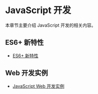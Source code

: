 # JavaScript 开发

本章节主要介绍 JavaScript 开发的相关内容。

## ES6+ 新特性
- [ES6+ 新特性](./01-es6-plus-features.md)

## Web 开发实例
- [JavaScript Web 开发实例](./02-javascript-web-examples.md)

